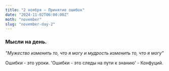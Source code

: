 ```yaml
---
title: "2 ноября – Принятие ошибок"
date: "2024-11-02T06:00:00Z"
moth: "november"
slug: "november-day-2"
---
```


### Мысли на день. 
_"Мужество изменить то, что я могу и мудрость изменить то, что я могу"_

Ошибки - это уроки. 'Ошибки - это следы на пути к знанию' - Конфуций.
